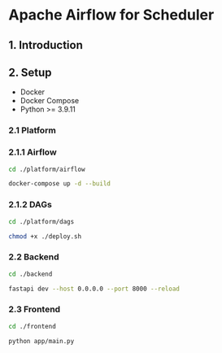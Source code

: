 # Apache Airflow for Scheduler

## 1. Introduction

## 2. Setup

- Docker
- Docker Compose
- Python >= 3.9.11

### 2.1 Platform

### 2.1.1 Airflow

```bash
cd ./platform/airflow

docker-compose up -d --build
```

### 2.1.2 DAGs

```bash
cd ./platform/dags

chmod +x ./deploy.sh
```

### 2.2 Backend

```bash
cd ./backend

fastapi dev --host 0.0.0.0 --port 8000 --reload
```

### 2.3 Frontend

```bash
cd ./frontend

python app/main.py
```
